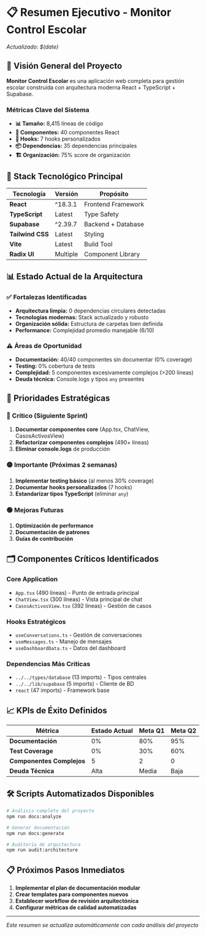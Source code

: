 # 📋 Resumen Ejecutivo - Monitor Control Escolar

*Actualizado: $(date)*

## 🎯 **Visión General del Proyecto**

**Monitor Control Escolar** es una aplicación web completa para gestión escolar construida con arquitectura moderna React + TypeScript + Supabase.

### **Métricas Clave del Sistema**
- **📊 Tamaño:** 8,415 líneas de código
- **🧩 Componentes:** 40 componentes React
- **🔧 Hooks:** 7 hooks personalizados
- **📦 Dependencias:** 35 dependencias principales
- **🏗️ Organización:** 75% score de organización

## 🚀 **Stack Tecnológico Principal**

| Tecnología | Versión | Propósito |
|------------|---------|-----------|
| **React** | ^18.3.1 | Frontend Framework |
| **TypeScript** | Latest | Type Safety |
| **Supabase** | ^2.39.7 | Backend + Database |
| **Tailwind CSS** | Latest | Styling |
| **Vite** | Latest | Build Tool |
| **Radix UI** | Multiple | Component Library |

## 📊 **Estado Actual de la Arquitectura**

### **✅ Fortalezas Identificadas**
- **Arquitectura limpia:** 0 dependencias circulares detectadas
- **Tecnologías modernas:** Stack actualizado y robusto
- **Organización sólida:** Estructura de carpetas bien definida
- **Performance:** Complejidad promedio manejable (6/10)

### **⚠️ Áreas de Oportunidad**
- **Documentación:** 40/40 componentes sin documentar (0% coverage)
- **Testing:** 0% cobertura de tests
- **Complejidad:** 5 componentes excesivamente complejos (>200 líneas)
- **Deuda técnica:** Console.logs y tipos `any` presentes

## 🎯 **Prioridades Estratégicas**

### **🔴 Crítico (Siguiente Sprint)**
1. **Documentar componentes core** (App.tsx, ChatView, CasosActivosView)
2. **Refactorizar componentes complejos** (490+ líneas)
3. **Eliminar console.logs** de producción

### **🟡 Importante (Próximas 2 semanas)**
1. **Implementar testing básico** (al menos 30% coverage)
2. **Documentar hooks personalizados** (7 hooks)
3. **Estandarizar tipos TypeScript** (eliminar `any`)

### **🟢 Mejoras Futuras**
1. **Optimización de performance**
2. **Documentación de patrones**
3. **Guías de contribución**

## 🗂️ **Componentes Críticos Identificados**

### **Core Application**
- `App.tsx` (490 líneas) - Punto de entrada principal
- `ChatView.tsx` (300 líneas) - Vista principal de chat
- `CasosActivosView.tsx` (392 líneas) - Gestión de casos

### **Hooks Estratégicos**
- `useConversations.ts` - Gestión de conversaciones
- `useMessages.ts` - Manejo de mensajes
- `useDashboardData.ts` - Datos del dashboard

### **Dependencias Más Críticas**
- `../../types/database` (13 imports) - Tipos centrales
- `../../lib/supabase` (5 imports) - Cliente de BD
- `react` (47 imports) - Framework base

## 📈 **KPIs de Éxito Definidos**

| Métrica | Estado Actual | Meta Q1 | Meta Q2 |
|---------|---------------|---------|---------|
| **Documentación** | 0% | 80% | 95% |
| **Test Coverage** | 0% | 30% | 60% |
| **Componentes Complejos** | 5 | 2 | 0 |
| **Deuda Técnica** | Alta | Media | Baja |

## 🛠️ **Scripts Automatizados Disponibles**

```bash
# Análisis completo del proyecto
npm run docs:analyze

# Generar documentación
npm run docs:generate

# Auditoría de arquitectura
npm run audit:architecture
```

## 📋 **Próximos Pasos Inmediatos**

1. **Implementar el plan de documentación modular**
2. **Crear templates para componentes nuevos**
3. **Establecer workflow de revisión arquitectónica**
4. **Configurar métricas de calidad automatizadas**

---

*Este resumen se actualiza automáticamente con cada análisis del proyecto*